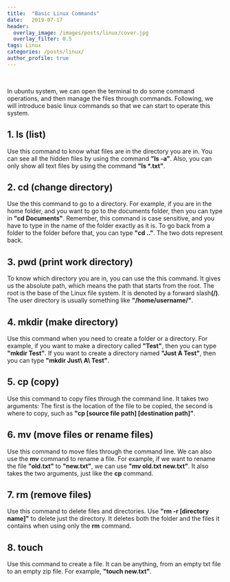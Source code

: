 ```yaml
---
title:  "Basic Linux Commands"
date:   2019-07-17
header:
  overlay_image: /images/posts/linux/cover.jpg
  overlay_filter: 0.5
tags: Linux
categories: /posts/linux/
author_profile: true
---
```

<br>

In ubuntu system, we can open the terminal to do some command operations, and then manage the files through commands. Following, we will introduce basic linux commands so that we can start to operate this system.<br>

## 1. ls (list)

Use this command to know what files are in the directory you are in. You can see all the hidden files by using the command <b>"ls -a"</b>. Also, you can only show all text files by using the command <b>"ls *.txt"</b>.<br>

## 2. cd (change directory)

Use the this command to go to a directory. For example, if you are in the home folder, and you want to go to the documents folder, then you can type in <b>"cd Documents"</b>. Remember, this command is case sensitive, and you have to type in the name of the folder exactly as it is. To go back from a folder to the folder before that, you can type <b>"cd .."</b>. The two dots represent back.<br>

## 3. pwd (print work directory)

To know which directory you are in, you can use the this command. It gives us the absolute path, which means the path that starts from the root. The root is the base of the Linux file system. It is denoted by a forward slash<b>(/)</b>. The user directory is usually something like <b>"/home/username/"</b>.<br>

## 4. mkdir (make directory)

Use this command when you need to create a folder or a directory. For example, if you want to make a directory called <b>"Test"</b>, then you can type <b>"mkdir Test"</b>. If you want to create a directory named <b>"Just A Test"</b>, then you can type <b>"mkdir Just\ A\ Test"</b>.<br>

## 5. cp (copy)

Use this command to copy files through the command line. It takes two arguments: The first is the location of the file to be copied, the second is where to copy, such as <b>"cp [source file path] [destination path]"</b>.<br>

## 6. mv (move files or rename files)

Use this command to move files through the command line. We can also use the <b>mv</b> command to rename a file. For example, if we want to rename the file <b>"old.txt"</b> to <b>"new.txt"</b>, we can use <b>"mv old.txt new.txt"</b>. It also takes the two arguments, just like the <b>cp</b> command.<br>

## 7. rm (remove files)

Use this command to delete files and directories. Use <b>"rm -r [directory name]"</b> to delete just the directory. It deletes both the folder and the files it contains when using only the <b>rm</b> command.<br>

## 8. touch

Use this command to create a file. It can be anything, from an empty txt file to an empty zip file. For example, <b>"touch new.txt"</b>.<br>

